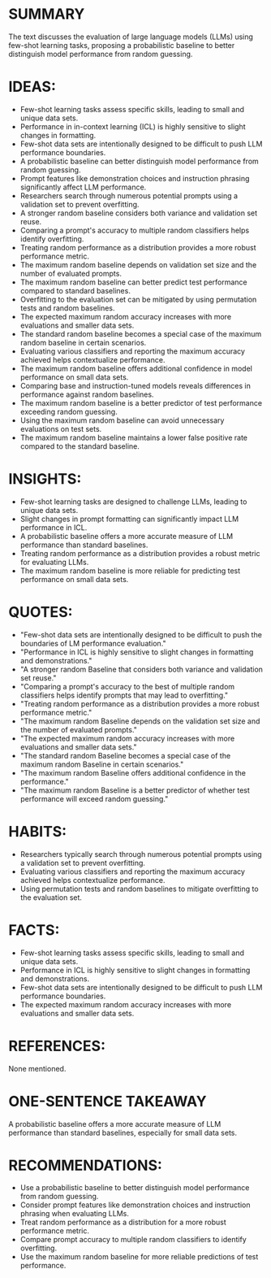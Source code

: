 # SUMMARY
The text discusses the evaluation of large language models (LLMs) using few-shot learning tasks, proposing a probabilistic baseline to better distinguish model performance from random guessing.

# IDEAS:
- Few-shot learning tasks assess specific skills, leading to small and unique data sets.
- Performance in in-context learning (ICL) is highly sensitive to slight changes in formatting.
- Few-shot data sets are intentionally designed to be difficult to push LLM performance boundaries.
- A probabilistic baseline can better distinguish model performance from random guessing.
- Prompt features like demonstration choices and instruction phrasing significantly affect LLM performance.
- Researchers search through numerous potential prompts using a validation set to prevent overfitting.
- A stronger random baseline considers both variance and validation set reuse.
- Comparing a prompt's accuracy to multiple random classifiers helps identify overfitting.
- Treating random performance as a distribution provides a more robust performance metric.
- The maximum random baseline depends on validation set size and the number of evaluated prompts.
- The maximum random baseline can better predict test performance compared to standard baselines.
- Overfitting to the evaluation set can be mitigated by using permutation tests and random baselines.
- The expected maximum random accuracy increases with more evaluations and smaller data sets.
- The standard random baseline becomes a special case of the maximum random baseline in certain scenarios.
- Evaluating various classifiers and reporting the maximum accuracy achieved helps contextualize performance.
- The maximum random baseline offers additional confidence in model performance on small data sets.
- Comparing base and instruction-tuned models reveals differences in performance against random baselines.
- The maximum random baseline is a better predictor of test performance exceeding random guessing.
- Using the maximum random baseline can avoid unnecessary evaluations on test sets.
- The maximum random baseline maintains a lower false positive rate compared to the standard baseline.

# INSIGHTS:
- Few-shot learning tasks are designed to challenge LLMs, leading to unique data sets.
- Slight changes in prompt formatting can significantly impact LLM performance in ICL.
- A probabilistic baseline offers a more accurate measure of LLM performance than standard baselines.
- Treating random performance as a distribution provides a robust metric for evaluating LLMs.
- The maximum random baseline is more reliable for predicting test performance on small data sets.

# QUOTES:
- "Few-shot data sets are intentionally designed to be difficult to push the boundaries of LM performance evaluation."
- "Performance in ICL is highly sensitive to slight changes in formatting and demonstrations."
- "A stronger random Baseline that considers both variance and validation set reuse."
- "Comparing a prompt's accuracy to the best of multiple random classifiers helps identify prompts that may lead to overfitting."
- "Treating random performance as a distribution provides a more robust performance metric."
- "The maximum random Baseline depends on the validation set size and the number of evaluated prompts."
- "The expected maximum random accuracy increases with more evaluations and smaller data sets."
- "The standard random Baseline becomes a special case of the maximum random Baseline in certain scenarios."
- "The maximum random Baseline offers additional confidence in the performance."
- "The maximum random Baseline is a better predictor of whether test performance will exceed random guessing."

# HABITS:
- Researchers typically search through numerous potential prompts using a validation set to prevent overfitting.
- Evaluating various classifiers and reporting the maximum accuracy achieved helps contextualize performance.
- Using permutation tests and random baselines to mitigate overfitting to the evaluation set.

# FACTS:
- Few-shot learning tasks assess specific skills, leading to small and unique data sets.
- Performance in ICL is highly sensitive to slight changes in formatting and demonstrations.
- Few-shot data sets are intentionally designed to be difficult to push LLM performance boundaries.
- The expected maximum random accuracy increases with more evaluations and smaller data sets.

# REFERENCES:
None mentioned.

# ONE-SENTENCE TAKEAWAY
A probabilistic baseline offers a more accurate measure of LLM performance than standard baselines, especially for small data sets.

# RECOMMENDATIONS:
- Use a probabilistic baseline to better distinguish model performance from random guessing.
- Consider prompt features like demonstration choices and instruction phrasing when evaluating LLMs.
- Treat random performance as a distribution for a more robust performance metric.
- Compare prompt accuracy to multiple random classifiers to identify overfitting.
- Use the maximum random baseline for more reliable predictions of test performance.
